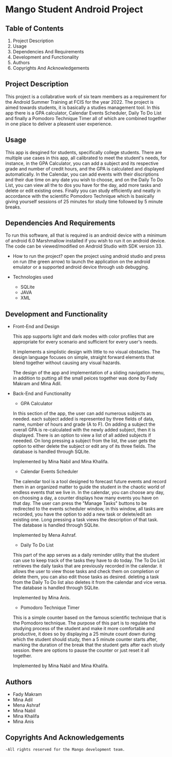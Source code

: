 # Mango Student Android Project

## Table of Contents

1. Project Description 
2. Usage
3. Dependencies And Requirements
4. Development and Functionality
5. Authors
6. Copyrights And Acknowledgements

## Project Description 

This project is a collabrative work of six team members as a requirement for the Android Summer Training at FCIS for the year 2022. The project is aimed towards students, it is basically a studies management tool. In this app there is a GPA calculator, Calendar Events Scheduler, Daily To Do List and finally a Pomodoro Technique Timer all of which are combined together in one place to deliver a pleasent user experience. 

## Usage

This app is desgined for students, specifically college students. There are multiple use cases in this app, all calibrated to meet the student's needs, for instance, in the GPA Calculator, you can add a subject and its respective grade and number of credit hours, and the GPA is calculated and displayed automatically. In the Calendar, you can add events with their discriptions and their due time on any date you wish to choose, and on the Daily To Do List, you can view all the to dos you have for the day, add more tasks and delete or edit existing ones. Finally you can study efficiently and neatly in accordance with the scientific Pomodoro Technique which is basically giving yourself sessions of 25 minutes for study time followed by 5 minute breaks.



## Dependencies And Requirements

To run this software, all that is required is an android device with a minimum of android 6.0 Marshmallow installed if you wish to run it on android device.
The code can be viewed/modified on Android Studio with SDK version 33.



- How to run the project?
    open the project using android studio and press on run (the green arrow) to launch the application on the android emulator or a supported android device through       usb debugging.

- Technologies used
    - SQLite
    - JAVA
    - XML


## Development and Functionality



- Front-End and Design

    This app supports light and dark modes with color profiles that are appropriate for every scenario and sufficient for every user's needs.

    It implements a simplistic design with little to no visual obstacles. The design language focuses on simple, straight forward elements that blend together without     causing any visual hazards.

    The design of the app and implementation of a sliding navigation menu, in addition to putting all the small peices together was done by Fady Makram and Mina Adil.

- Back-End and Functionality


    - GPA Calculator

    In this section of the app, the user can add numerous subjects as needed. each subject added is represented by three fields of data, name, number of hours and         grade (A to F). On adding a subject the overall GPA is re-calculated with the newly added subject, then it is displayed. There is an option to view a list of all       added subjects if neeeded. On long pressing a subject from the list, the user gets the option to either delete the subject or edit any of its three fields. The         database is handled through SQLite.

    Implemented by Mina Nabil and Mina Khalifa.

    - Calendar Events Scheduler
    
    The calendar tool is a tool designed to forecast future events and record them in an organized matter to guide the student in the chaotic world of endless events       that we live in. In the calendar, you can choose any day, on choosing a day, a counter displays how many events you have on that day. The user can press the           "Manage Tasks" buttons to be redirected to the events scheduler window, in this window, all tasks are recorded, you have the option to add a new task or               delete/edit an existing one. Long pressing a task views the description of that task. The database is handled through SQLite.

    Implemented by Mena Ashraf.
    
    - Daily To Do List   
    
    This part of the app serves as a daily reminder utility that the student can use to keep track of the tasks they have to do today. The To Do List retrieves the         daily tasks that are previously recorded in the calendar. it allows the user to view those tasks and check them on completion or delete them, you can also edit         those tasks as desired. deleting a task from the Daily To Do list also deletes it from the calendar and vice versa. The database is handled through SQLite.
    
    Implemented by Mina Anis.

    - Pomodoro Technique Timer

    This is a simple counter based on the famous scientific technique that is the Pomodoro technique. The purpose of this part is to regulate the studying process of       the student and make it more comfortable and productive, it does so by displaying a 25 minute count down during which the student should study, then a 5 minute         counter starts after, marking the duration of the break that the student gets after each study session. there are options to pause the counter or just reset it all     together.

    Implemented by Mina Nabil and Mina Khalifa.

## Authors
- Fady Makram 
- Mina Adil
- Mena Ashraf
- Mina Nabil
- Mina Khalifa
- Mina Anis

## Copyrights And Acknowledgements

    -All rights reserved for the Mango development team.

